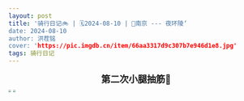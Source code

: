 ```yaml
---
layout: post
title: '骑行日记🚲 | 🗓️2024-08-10 | 📍南京 --- 夜环陵‘
date: 2024-08-10
author: 洪茬铭
cover: 'https://pic.imgdb.cn/item/66aa3317d9c307b7e946d1e8.jpg'
tags: 骑行日记
---
```




<center><b><font size=4>第二次小腿抽筋🫥</font></b></center>

<img src="https://pic.imgdb.cn/item/66b899ffd9c307b7e9702f9d.jpg" style="zoom:33%;" />

<img src="https://pic.imgdb.cn/item/66b89a15d9c307b7e9706c21.jpg" style="zoom:33%;" />
